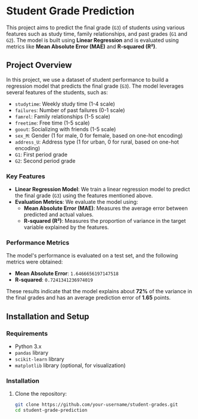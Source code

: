 # Student Grade Prediction

This project aims to predict the final grade (`G3`) of students using various features such as study time, family relationships, and past grades (`G1` and `G2`). The model is built using **Linear Regression** and is evaluated using metrics like **Mean Absolute Error (MAE)** and **R-squared (R²)**.

## Project Overview

In this project, we use a dataset of student performance to build a regression model that predicts the final grade (`G3`). The model leverages several features of the students, such as:

- `studytime`: Weekly study time (1-4 scale)
- `failures`: Number of past failures (0-1 scale)
- `famrel`: Family relationships (1-5 scale)
- `freetime`: Free time (1-5 scale)
- `goout`: Socializing with friends (1-5 scale)
- `sex_M`: Gender (1 for male, 0 for female, based on one-hot encoding)
- `address_U`: Address type (1 for urban, 0 for rural, based on one-hot encoding)
- `G1`: First period grade
- `G2`: Second period grade

### Key Features

- **Linear Regression Model**: We train a linear regression model to predict the final grade (`G3`) using the features mentioned above.
- **Evaluation Metrics**: We evaluate the model using:
  - **Mean Absolute Error (MAE)**: Measures the average error between predicted and actual values.
  - **R-squared (R²)**: Measures the proportion of variance in the target variable explained by the features.

### Performance Metrics

The model's performance is evaluated on a test set, and the following metrics were obtained:

- **Mean Absolute Error**: `1.6466656197147518`
- **R-squared**: `0.7241341236974019`

These results indicate that the model explains about **72%** of the variance in the final grades and has an average prediction error of **1.65** points.

## Installation and Setup

### Requirements

- Python 3.x
- `pandas` library
- `scikit-learn` library
- `matplotlib` library (optional, for visualization)

### Installation

1. Clone the repository:
   ```bash
   git clone https://github.com/your-username/student-grades.git
   cd student-grade-prediction
